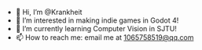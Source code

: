 - 👋 Hi, I’m @Krankheit
- 👀 I’m interested in making indie games in Godot 4! 
- 🌱 I’m currently learning Computer Vision in SJTU!
- 📫 How to reach me: email me at 1065758519@qq.com

<!---
Krankheit/Krankheit is a ✨ special ✨ repository because its `README.md` (this file) appears on your GitHub profile.
You can click the Preview link to take a look at your changes.
--->

